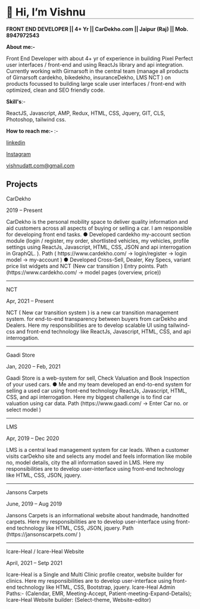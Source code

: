 <h1 style="border-bottom: solid 1px grey"> 👋 Hi, I’m Vishnu </h1>
<p><b>FRONT END DEVELOPER  ||   4+ Yr   ||   CarDekho.com  ||  Jaipur (Raj) || Mob. 8947972543 </b><p>
  
<b>About me:-</b>
<p>Front End Developer with about 4+ yr of experience in building Pixel Perfect user interfaces / front-end and using ReactJs library and
api integration. Currently working with Girnarsoft in the central team (manage all products of Girnarsoft cardekho, bikedekho,
insuranceDekho, LMS NCT ) on products focussed to building large scale user interfaces / front-end with optimized, clean
and SEO friendly code.<p>
 

<p><b>Skill's</b>:-</p>
<p>ReactJS, Javascript, AMP, Redux, HTML, CSS, Jquery, GIT, CLS, Photoshop, tailwind css.</p>

<p><b>How to reach me:- </b>:-</p>
<p><a href="https://www.linkedin.com/in/vishnu-dutt-jangid-7957ba160/" title="vishnu datt jangid" target="_blank">linkedin</a></p>
<p><a href="https://www.instagram.com/jangid.vishnu1/" title="vishnu datt jangid" target="_blank">Instagram</a></p>
<p><a href="mailto: vishnudatt.com@gmail.com" title="vishnu datt jangid" target="_blank" />vishnudatt.com@gmail.com</a></p>

<h2>Projects</h2>
<p>CarDekho</p>
<p>2019 – Present</p>
CarDekho is the personal mobility space to deliver quality information and aid customers across all aspects of buying or
selling a car. I am responsible for developing front end tasks.
●
Developed cardekho my-account section module (login / register, my order, shortlisted vehicles, my vehicles, profile
settings using ReactJs, Javascript, HTML, CSS, JSON and api interrogation in GraphQL. ). Path (
https://www.cardekho.com/ -> login/register -> login model -> my-account )
●
Developed Cross-Sell, Dealer, Key Specs, variant price list widgets and NCT (New car transition ) Entry points. Path
(https://www.cardekho.com/ -> model pages (overview, price))
<hr></hr>

<p>NCT</p>
<p>Apr, 2021 – Present</p>
NCT ( New car transition system ) is a new car transition management system. for end-to-end transparency between buyers
from carDekho and Dealers. Here my responsibilities are to develop scalable UI using tailwind-css and front-end technology
like ReactJs, Javascript, HTML, CSS, and api interrogation.
<hr></hr>

<p>Gaadi Store</p>
<p>Jan, 2020 – Feb, 2021</p>
Gaadi Store is a web-system for sell, Check Valuation and Book Inspection of your used cars.
●
Me and my team developed an end-to-end system for selling a used car using front-end technology ReactJs,
Javascript, HTML, CSS, and api interrogation. Here my biggest challenge is to find car valuation using car data. Path
(https://www.gaadi.com/ -> Enter Car no. or select model )
<hr></hr>

<p>LMS</p>
<p>Apr, 2019 – Dec 2020</p>
LMS is a central lead management system for car leads. When a customer visits carDekho site and selects any model and
feels information like mobile no, model details, city the all information saved in LMS. Here my responsibilities are to develop
user-interface using front-end technology like HTML, CSS, JSON, jquery.
<hr></hr>

<p>Jansons Carpets</p>
<p>June, 2019 – Aug 2019</p>
Jansons Carpets is an informational website about handmade, handnotted carpets. Here my responsibilities are to develop
user-interface using front-end technology like HTML, CSS, JSON, jquery. Path (https://jansonscarpets.com/ )


<hr></hr>
<p>Icare-Heal / Icare-Heal Website</p>
<p>April, 2021 – Setp 2021</p>
Icare-Heal is a Single and Multi Clinic profile creator, website builder for clinics. Here my responsibilities are to develop
user-interface using front-end technology like HTML, CSS, Bootstrap, jquery.
Icare-Heal Admin Paths:- (Calendar, EMR, Meeting-Accept, Patient-meeting-Expand-Details);
Icare-Heal Website builder: (Select-theme, Website-editor)

  
